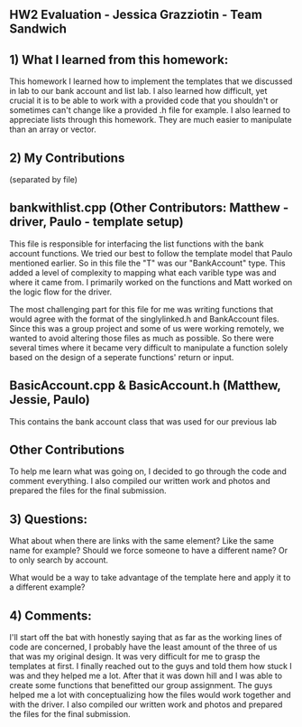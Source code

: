 ## HW2 Evaluation - Jessica Grazziotin - Team Sandwich


## 1) What I learned from this homework:

This homework I learned how to implement the templates that we discussed in lab to
our bank account and list lab. I also learned how difficult, yet crucial it is to be able to work with a 
provided code that you shouldn't or sometimes can't change like a provided .h file for example.
I also learned to appreciate lists through this homework. They are much easier to manipulate 
than an array or vector. 


## 2) My Contributions
(separated by file)
## bankwithlist.cpp (Other Contributors: Matthew - driver, Paulo - template setup)
This file is responsible for interfacing the list functions with the bank account functions. 
We tried our best to follow the template model that Paulo mentioned earlier. So in this file the "T" was 
our "BankAccount" type. This added a level of complexity to mapping what each varible type was and 
where it came from. I primarily worked on the functions and Matt worked on the logic flow
for the driver. 

The most challenging part for this file for me was writing functions that would 
agree with the format of the singlylinked.h and BankAccount files. Since this was a group
project and some of us were working remotely, we wanted to avoid altering those files as much as 
possible. So there were several times where it became very difficult to manipulate a function solely
based on the design of a seperate functions' return or input. 

## BasicAccount.cpp & BasicAccount.h (Matthew, Jessie, Paulo)

This contains the bank account class that was used for our previous lab


## Other Contributions

To help me learn what was going on, I decided to go through the code and comment everything.
I also compiled our written work and photos and prepared the files for the final submission. 


## 3) Questions:
What about when there are links with the same element? Like the same name for example? 
Should we force someone to have a different name? Or to only search by account. 

What would be a way to take advantage of the template here and apply it to a different example? 


## 4) Comments:
I'll start off the bat with honestly saying that as far as the working lines of code are 
concerned, I probably have the least amount of the three of us that was my original design. 
It was very difficult for me to grasp the templates at first. I finally reached out to the guys and 
told them how stuck I was and they helped me a lot. After that it was down hill and I was able to 
create some functions that benefitted our group assignment.
The guys helped me a lot with conceptualizing how the files would work together and with the 
driver. I also compiled our written work and photos and prepared the files for the final submission. 